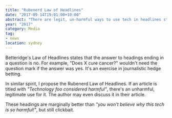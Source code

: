 ```yaml
---
title: "Rubenerd Law of Headlines"
date: "2017-09-14T19:01:00+10:00"
abstract: "There are legit, un-harmful ways to use tech in headlines stating they're considered harmful"
year: "2017"
category: Media
tag:
- news
location: sydney
---
```

Betteridge's Law of Headlines states that the answer to headings ending in a question is no. For example, "Does X cure cancer?" wouldn't need the question mark if the answer was yes. It's an exercise in journalistic hedge betting.

In similar spirit, I propose the Rubenerd Law of Headlines. If an article is titled with *"Technology foo considered harmful"*, there's an unharmful, legitimate use for it. The author may even discuss it in their article.

These headings are marginally better than *"you won't believe why this tech is so harmful!"*, but still clickbait.

